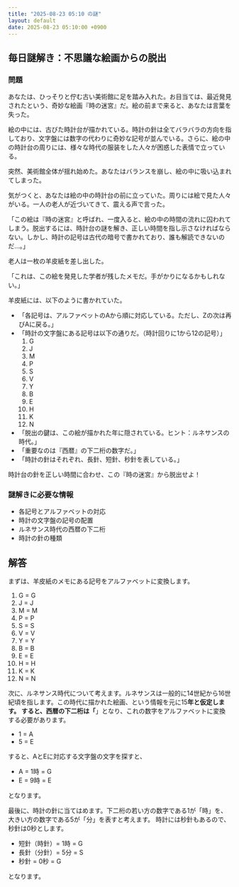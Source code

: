 ```yaml
---
title: "2025-08-23 05:10 の謎"
layout: default
date: 2025-08-23 05:10:00 +0900
---
```

## 毎日謎解き：不思議な絵画からの脱出

### 問題

あなたは、ひっそりと佇む古い美術館に足を踏み入れた。お目当ては、最近発見されたという、奇妙な絵画『時の迷宮』だ。絵の前まで来ると、あなたは言葉を失った。

絵の中には、古びた時計台が描かれている。時計の針は全てバラバラの方向を指しており、文字盤には数字の代わりに奇妙な記号が並んでいる。さらに、絵の中の時計台の周りには、様々な時代の服装をした人々が困惑した表情で立っている。

突然、美術館全体が揺れ始めた。あなたはバランスを崩し、絵の中に吸い込まれてしまった。

気がつくと、あなたは絵の中の時計台の前に立っていた。周りには絵で見た人々がいる。一人の老人が近づいてきて、震える声で言った。

「この絵は『時の迷宮』と呼ばれ、一度入ると、絵の中の時間の流れに囚われてしまう。脱出するには、時計台の謎を解き、正しい時間を指し示さなければならない。しかし、時計の記号は古代の暗号で書かれており、誰も解読できないのだ…。」

老人は一枚の羊皮紙を差し出した。

「これは、この絵を発見した学者が残したメモだ。手がかりになるかもしれない。」

羊皮紙には、以下のように書かれていた。

*   「各記号は、アルファベットのAから順に対応している。ただし、Zの次は再びAに戻る。」
*   「時計の文字盤にある記号は以下の通りだ。（時計回りに1から12の記号）」
    1.  G
    2.  J
    3.  M
    4.  P
    5.  S
    6.  V
    7.  Y
    8.  B
    9.  E
    10. H
    11. K
    12. N
*   「脱出の鍵は、この絵が描かれた年に隠されている。ヒント：ルネサンスの時代。」
*   「重要なのは『西暦』の下二桁の数字だ。」
*   「時計の針はそれぞれ、長針、短針、秒針を表している。」

時計台の針を正しい時間に合わせ、この『時の迷宮』から脱出せよ！

### 謎解きに必要な情報

*   各記号とアルファベットの対応
*   時計の文字盤の記号の配置
*   ルネサンス時代の西暦の下二桁
*   時計の針の種類

## 解答

まずは、羊皮紙のメモにある記号をアルファベットに変換します。

1.  G = G
2.  J = J
3.  M = M
4.  P = P
5.  S = S
6.  V = V
7.  Y = Y
8.  B = B
9.  E = E
10. H = H
11. K = K
12. N = N

次に、ルネサンス時代について考えます。ルネサンスは一般的に14世紀から16世紀頃を指します。この時代に描かれた絵画、という情報を元に15**年と仮定します。
すると、西暦の下二桁は「**」となり、これの数字をアルファベットに変換する必要があります。

*   1 = A
*   5 = E

すると、AとEに対応する文字盤の文字を探すと、

*   A = 1時 = G
*   E = 9時 = E

となります。

最後に、時計の針に当てはめます。下二桁の若い方の数字である1が「時」を、大きい方の数字である5が「分」を表すと考えます。
時計には秒針もあるので、秒針は0秒とします。

*   短針（時針）= 1時 = G
*   長針（分針）= 5分 = S
*   秒針 = 0秒 = G

となります。
